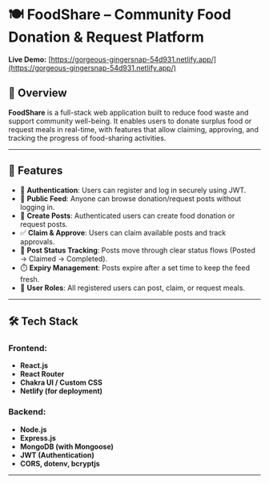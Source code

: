 # 🍽️ FoodShare – Community Food Donation & Request Platform

**Live Demo:** [https://gorgeous-gingersnap-54d931.netlify.app/](https://gorgeous-gingersnap-54d931.netlify.app/)

## 🧠 Overview

**FoodShare** is a full-stack web application built to reduce food waste and support community well-being. It enables users to donate surplus food or request meals in real-time, with features that allow claiming, approving, and tracking the progress of food-sharing activities.

---

## 🚀 Features

- 🔐 **Authentication**: Users can register and log in securely using JWT.
- 📢 **Public Feed**: Anyone can browse donation/request posts without logging in.
- 📝 **Create Posts**: Authenticated users can create food donation or request posts.
- ✅ **Claim & Approve**: Users can claim available posts and track approvals.
- 🔄 **Post Status Tracking**: Posts move through clear status flows (Posted → Claimed → Completed).
- ⏱️ **Expiry Management**: Posts expire after a set time to keep the feed fresh.
- 👥 **User Roles**: All registered users can post, claim, or request meals.

---

## 🛠 Tech Stack

### Frontend:
- **React.js**
- **React Router**
- **Chakra UI / Custom CSS**
- **Netlify (for deployment)**

### Backend:
- **Node.js**
- **Express.js**
- **MongoDB (with Mongoose)**
- **JWT (Authentication)**
- **CORS, dotenv, bcryptjs**

---



